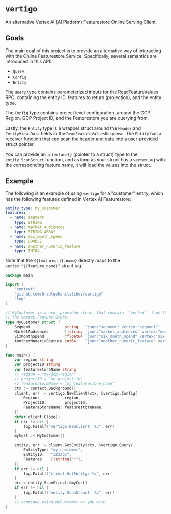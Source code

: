 # `vertigo`

An alternative Vertex AI (AI Platform) Featurestore Online Serving Client.

## Goals

The main goal of this project is to provide an alternative way of interacting with the Online Featurestore
Service. Specifically, several semantics are introduced in this API:

- `Query`
- `Config`
- `Entity`

The `Query` type contains parameterized inputs for the ReadFeatureValues RPC, containing
the entity ID, features to return (projection), and the entity type.

The `Config` type contains project level configuration, around the GCP Region, GCP Project ID,
and the Featurestore you are querying from.

Lastly, the `Entity` type is a wrapper struct around the `Header` and `EntityView.Data`
fields in the `ReadFeatureValuesResponse`.
The `Entity` has a receiver function that can scan the header and data into a user-provided
struct pointer.

You can provide an `interface{}` (pointer to a struct) type to the `entity.ScanStruct` function,
and as long as your struct has a `vertex` tag with the corresponding feature name, it will
load the values into the struct.

## Example

The following is an example of using `vertigo` for a "customer" entity, which has the following features
defined in Vertex AI Featurestore:
```yaml
entity_type: my_customer
features:
  - name: segment
    type: STRING
  - name: market_audiences
    type: STRING_ARRAY
  - name: six_month_spend
    type: DOUBLE
  - name: another_numeric_feature
    type: INT64 
```

Note that the `${features[i].name}` directly maps to the `vertex:"${feature_name}"` struct tag.

```go
package main

import (
	"context"
	"github.com/bradleybonitatibus/vertigo"
	"log"
)

// MyCustomer is a user provided struct that contain `"vertex"` tags that map to the entity feature ID in
// the Vertex Feature Store.
type MyCustomer struct {
	Segment               string   `json:"segment" vertex:"segment"`
	MarketAudiences       []string `json:"market_audiences" vertex:"market_audiences"`
	SixMonthSpend         *float64 `json:"six_month_spend" vertex:"six_month_spend"`
	AnotherNumericFeature int64    `json:"another_numeric_feature" vertex:"another_numeric_feature"`
}

func main() {
	var region string
	var projectID string
	var featurestoreName string
	// region = "my-gcp-region"
	// projectID = "my-project-id"
	// featurestoreName = "my_featurestore_name"
    ctx := context.Background()
	client, err := vertigo.NewClient(ctx, &vertigo.Config{
		Region:           region,
		ProjectID:        projectID,
		FeatureStoreName: featurestoreName,
	})
	defer client.Close()
	if err != nil {
		log.Fatalf("vertigo.NewClient: %v", err)
	}
	myCust := MyCustomer{}

	entity, err := client.GetEntity(ctx, &vertigo.Query{
		EntityType: "my_customer",
		EntityID:   "123abc",
		Features:   []string{"*"},
	})
	if err != nil {
		log.Fatalf("client.GetEntity: %v", err)
	}
	err = entity.ScanStruct(&myCust)
	if err != nil {
		log.Fatalf("entity.ScanStruct: %v", err)
	}
	// continue using MyCustomer as you wish.
}
```
